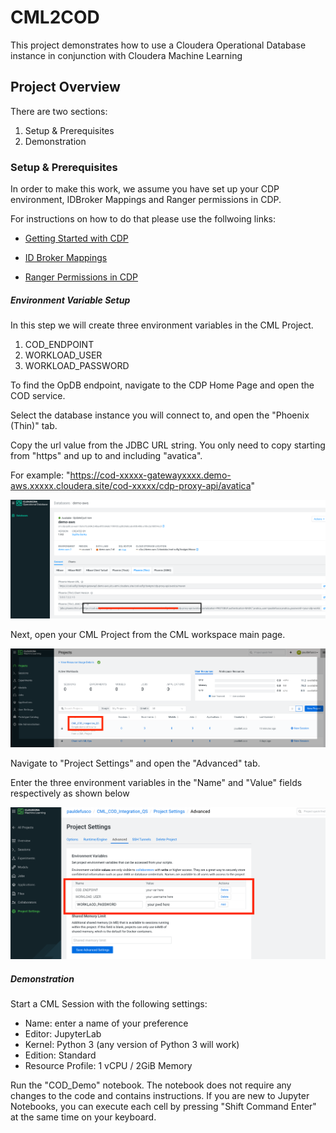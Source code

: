 # CML2COD

This project demonstrates how to use a Cloudera Operational Database instance in conjunction with Cloudera Machine Learning


## Project Overview

There are two sections:

1) Setup & Prerequisites
2) Demonstration


### Setup & Prerequisites

In order to make this work, we assume you have set up your CDP environment, IDBroker Mappings and Ranger permissions in CDP. 

For instructions on how to do that please use the follwoing links:

- [Getting Started with CDP](https://docs.cloudera.com/cdp/latest/index.html)

- [ID Broker Mappings](https://docs.cloudera.com/runtime/7.2.0/cdp-security-overview/topics/security_how_identity_federation_works_in_cdp.html)

- [Ranger Permissions in CDP](https://docs.cloudera.com/runtime/7.2.2/security-ranger-authorization/topics/security-ranger-provide-authorization-cdp.html)


##### Environment Variable Setup

In this step we will create three environment variables in the CML Project.

1) COD_ENDPOINT
2) WORKLOAD_USER
3) WORKLOAD_PASSWORD

To find the OpDB endpoint, navigate to the CDP Home Page and open the COD service. 

Select the database instance you will connect to, and open the "Phoenix (Thin)" tab.

Copy the url value from the JDBC URL string. You only need to copy starting from "https" and up to and including "avatica".

For example: "https://cod-xxxxx-gatewayxxxx.demo-aws.xxxxx.cloudera.site/cod-xxxxx/cdp-proxy-api/avatica"

![alt_text](https://github.com/pdefusco/myimages_repo/blob/main/COD_screenshot.png)

Next, open your CML Project from the CML workspace main page.

![alt_text](https://github.com/pdefusco/myimages_repo/blob/main/cml_project.png)

Navigate to "Project Settings" and open the "Advanced" tab.

Enter the three environment variables in the "Name" and "Value" fields respectively as shown below

![alt_text](https://github.com/pdefusco/myimages_repo/blob/main/environ_vars.png)


##### Demonstration

Start a CML Session with the following settings:

- Name: enter a name of your preference
- Editor: JupyterLab
- Kernel: Python 3 (any version of Python 3 will work)
- Edition: Standard
- Resource Profile: 1 vCPU / 2GiB Memory

Run the "COD_Demo" notebook. The notebook does not require any changes to the code and contains instructions. 
If you are new to Jupyter Notebooks, you can execute each cell by pressing "Shift Command Enter" at the same time on your keyboard.

